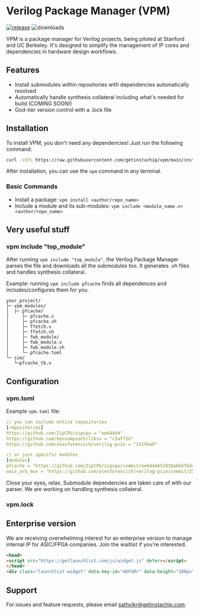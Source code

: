 # Verilog Package Manager (VPM)
[![release](https://github.com/getinstachip/vpm/actions/workflows/release.yml/badge.svg)](https://github.com/getinstachip/vpm/actions/workflows/release.yml)
![downloads](https://img.shields.io/github/downloads/getinstachip/vpm/total?logo=github&logoColor=white&style=flat-square)

VPM is a package manager for Verilog projects, being piloted at Stanford and UC Berkeley. It's designed to simplify the management of IP cores and dependencies in hardware design workflows.

## Features

- Install submodules within repositories with dependencies automatically resolved
- Automatically handle synthesis collateral including what's needed for build (COMING SOON!)
- God-tier version control with a .lock file

## Installation

To install VPM, you don't need any dependencies! Just run the following command:

```bash
curl -sSfL https://raw.githubusercontent.com/getinstachip/vpm/main/install.sh | sh
```

After installation, you can use the `vpm` command in any terminal.

### Basic Commands

- Install a package: `vpm install <author/repo_name>`
- Include a module and its sub-modules: `vpm include <module_name.v> <author/repo_name>`

## Very useful stuff

### vpm include "top_module"
After running `vpm include "top_module"`, the Verilog Package Manager parses the file and downloads all the submodules too. It generates .vh files and handles synthesis collateral.

Example: running `vpm include pfcache` finds all dependences and includes/configures them for you.
```
your_project/
├─ vpm_modules/
│  ├─ pfcache/
│     ├─ pfcache.v
│     ├─ pfcache.vh
│     ├─ ffetch.v
│     ├─ ffetch.vh
│     ├─ fwb_module/
│     ├─ fwb_module.v
│     ├─ fwb_module.vh
│     └─ pfcache.toml
└─ sim/
   └─pfcache_tb.v
```

## Configuration

### vpm.toml

Example `vpm.toml` file:

```yaml
// you can include entire repositories
[repositories]
https://github.com/ZipCPU/zipcpu = "ee644d4"
https://github.com/bensampson5/libsv = "c5aff5d"
https://github.com/alexforencich/verilog-pcie = "25156a9"

// or just specific modules
[modules]
pfcache = "https://github.com/ZipCPU/zipcpu/commit/ee644d451910a6b6fbd430a4e79edb4e95852d9f"
axis_arb_mux = "https://github.com/alexforencich/verilog-pcie/commit/25156a9a162c41c60f11f41590c7d006d015ae5a"
```
Close your eyes, relax. Submodule dependencies are taken care of with our parser. We are working on handling synthesis collateral.

### vpm.lock

## Enterprise version

We are receiving overwhelming interest for an enterprise version to manage internal IP for ASIC/FPGA companies. Join the waitlist if you're interested.
```html
<head>
<script src="https://getlaunchlist.com/js/widget.js" defer></script>
</head>
<div class="launchlist-widget" data-key-id="mDFGMr" data-height="180px"></div>
```

## Support

For issues and feature requests, please email sathvikr@getinstachip.com.
